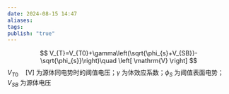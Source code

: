 ```yaml
---
date: 2024-08-15 14:47
aliases: 
tags: 
publish: "true"
---
```

$$
V_{T}=V_{T0}+\gamma\left(\sqrt{\phi_{s}+V_{SB}}-\sqrt{\phi_{s}}\right)\quad \left[ \mathrm{V} \right]
$$
$V_{T 0}\quad \left[ \mathrm{V} \right]$ 为源体同电势时的阈值电压；$\gamma$ 为体效应系数；$\phi_{S}$ 为阈值表面电势；$V_{SB}$ 为源体电压